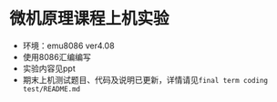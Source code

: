 # 微机原理课程上机实验
- 环境：emu8086 ver4.08
- 使用8086汇编编写
- 实验内容见ppt
- 期末上机测试题目、代码及说明已更新，详情请见`final term coding test/README.md`
